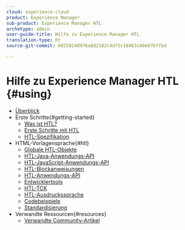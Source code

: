 ```yaml
---
cloud: experience-cloud
product: Experience Manager
sub-product: Experience Manager HTL
archetype: admin
user-guide-title: Hilfe zu Experience Manager HTL
translation-type: ht
source-git-commit: 60258140976a8d2182c4d75c18863c4b607bffbd

---
```



# Hilfe zu Experience Manager HTL {#using}

+ [Überblick](overview.md)
+ Erste Schritte{#getting-started}
   + [Was ist HTL?](update.md)
   + [Erste Schritte mit HTL](getting-started.md)
   + [HTL-Spezifikation](htl-specification.md)
+ HTML-Vorlagensprache{#htl}
   + [Globale HTL-Objekte](global-objects.md)
   + [HTL-Java-Anwendungs-API](use-api-java.md)
   + [HTL-JavaScript-Anwendungs-API](use-api-javascript.md)
   + [HTL-Blockanweisungen](block-statements.md)
   + [HTL-Anwendungs-API](use-api.md)
   + [Entwicklertools](dev-tools.md)
   + [HTL-TCK](htl-tck.md)
   + [HTL-Ausdruckssprache](expression-language.md)
   + [Codebeispiele](code-samples.md)
   + [Standardisierung](standardization.md)
+ Verwandte Ressourcen{#resources}
   + [Verwandte Community-Artikel](related-community-articles.md)
